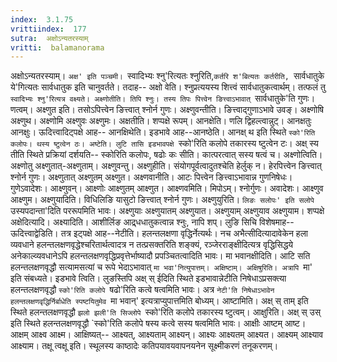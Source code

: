 ```yaml
---
index:  3.1.75
vrittiindex:  177
sutra:  अक्षोऽन्यतरस्याम्
vritti:  balamanorama 
---
```


अक्षोऽन्यतरस्याम्। `अक्ष' इति पञ्चमी। `स्वादिभ्यः श्नु'रित्यतः श्नुरिति,`कर्तरि श'बित्यतः कर्तरीति, `सार्वधातुके ये'गित्यतः सार्वधातुक इति चानुवर्तते। तदाह-- अक्षो वेति। श्नुप्रत्ययस्य शित्त्वं सार्वधातुकत्वार्थम्। तत्फलं तु `स्वादिभ्यः श्नु'रित्यत्र वक्ष्यते। अक्ष्णोतीति। तिपि श्नुः। तस्य तिपः पित्त्वेन ङित्त्वाऽभावात् `सार्वधातुके'ति गुणः। णत्वम्। अक्ष्णुत इति। तसोऽपित्त्वेन ङित्त्वात् श्नोर्न गुणः। अक्ष्णुवन्तीति। ङित्त्वाद्गुणाऽभावे उवङ्। अक्ष्णोषि अक्ष्णुथ। अक्ष्णोमि अक्ष्णुवः अक्ष्णुमः। अक्षतीति। शप्पक्षे रूपम्। आनक्षेति। णलि द्विहल्त्वान्नुट्। आनक्षतुः आनक्षुः। ऊदित्त्वादिट्पक्षे आह-- आनक्षिथेति। इडभावे आह--आनष्ठेति। आनक्ष् थ इति स्थिते `स्को'रिति कलोपः। थस्य ष्टुत्वेन ठः। अष्टेति। लुटि तासि इडभावपक्षे `स्को'रिति कलोपे तकारस्य ष्टुत्वेन टः। अक्ष् स्य तीति स्थिते प्रक्रियां दर्शयति-- स्कोरिति कलोपः, षढोः कः सीति। कात्परत्वात् सस्य षत्वं च। अक्ष्णोत्विति। अक्ष्णोतु अक्ष्णुतात्-अक्ष्णुताम्। अक्ष्णुवन्तु। अक्ष्णुहीति। संयोगपूर्वत्वादुतश्चेति हेर्लुक् न। हेरपित्त्वेन ङित्त्वात् श्नोर्न गुणः। अक्ष्णुतात् अक्ष्णुतम् अक्ष्णुत। अक्ष्णवानीति। आटः पित्त्वेन ङित्त्वाऽभावान्न गुणनिषेधः। गुणेऽवादेशः। आक्ष्णुवन्। आक्ष्णोः आक्ष्णुतम् आक्ष्णुत। आक्ष्णवमिति। मिपोऽम्। श्नोर्गुणः। अवादेशः। आक्ष्णुव आक्ष्णुम। अक्ष्णुयादिति। विधिलिङि यासुटो ङित्त्वात् श्नोर्न गुणः। अक्ष्णुयुरिति। `लिङः सलोपः' इति सलोपे `उस्यपदान्ता'दिति पररूपमिति भावः। अक्ष्णुयाः अक्ष्णुयातम् अक्ष्णुयात। अक्ष्णुयाम् अक्ष्णुयाव अक्ष्णुयाम। शप्पक्षे अक्षेदित्यादि। अक्ष्यादिति। आशीर्लिङ आद्र्धधातुकत्वान्न श्नुः, नापि शप्। लुङि सिचि विशेषमाह-- ऊदित्त्वाद्वेडिति। तत्र इट्पक्षे आह--नेटीति। हलन्तलक्षणा वृद्धिर्नेत्यर्थः। नच अभैत्सीदित्यादावेकेन हला व्यवधाने हलन्तलक्षणवृद्धेश्चरितार्थत्वादत्र न तत्प्रसक्तरिति शङ्क्यं, रञ्जेरराङ्क्षीदित्यत्र वृद्धिसिद्धये अनेकाल्व्यवधानेऽपि हलन्तलक्षणवृद्धिप्रवृत्तेर्भाष्यादौ प्रपञ्चितत्वादिति भावः। मा भवानक्षीदिति। आटि सति हलन्तलक्षणवृद्धौ सत्यामसत्यां च रूपे भेदाऽभावात् `मा भवा'नित्युपात्तम्। अक्षिष्टाम्। अक्षिषुरिति। अत्रापि `मा' इति संबध्यते। इडभावे त्विति। लुङस्तिपि अक्ष् स् ईदिति स्थिते इडभावान्नेटीति निषेधाऽप्रसक्त्या हलन्तलक्षणवृद्धौ `स्को'रिति कलोपे `षढो'रिति कत्वे षत्वमिति भावः। अत्र `नेटी'ति निषेधाऽभावेन हलन्तलक्षणवृद्धिर्निर्बाधेति स्पष्टयितुमेव `मा भवान्' इत्यत्राप्युपात्तमिति बोध्यम्। आष्टामिति। अक्ष् स् ताम् इति स्थिते हलन्तलक्षणवृद्धौ `झलो झली'ति सिज्लोपे `स्को'रिति कलोपे तकारस्य ष्टुत्वम्। आक्षुरिति। अक्ष् स् उस् इति स्थिते हलन्तलक्षणवृद्धौ `स्को'रिति कलोपे षस्य कत्वे सस्य षत्वमिति भावः। आक्षीः आष्टम् आष्ट। आक्षम् आक्ष्व आक्ष्म। आक्षिष्यत्-- आक्ष्यत्, आक्ष्यताम् आक्ष्यन्। आक्ष्यः आक्ष्यतम् आक्ष्यत। आक्ष्यम् आक्ष्याव आक्ष्याम। तक्षू त्वक्षू इति। स्थूलस्य काष्ठादेः कतिपयावयवापनयनेन सूक्ष्मीकरणं तनूकरणम्।

